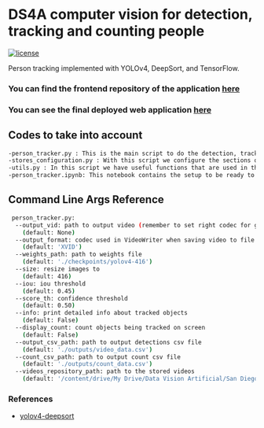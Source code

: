 # DS4A computer vision for detection, tracking and counting people
[![license](https://img.shields.io/github/license/mashape/apistatus.svg)](LICENSE)

Person tracking implemented with YOLOv4, DeepSort, and TensorFlow. 

### You can find the frontend repository of the application [here](https://github.com/nestorsgarzonc/Off_Corss_Front_End)

### You can see the final deployed web application [here](http://ec2-18-217-12-2.us-east-2.compute.amazonaws.com:8050/)

## Codes to take into account
```bash
-person_tracker.py : This is the main script to do the detection, tracking and count of people in the store, and upload the results to the database of the project
-stores_configuration.py : With this script we configure the sections of interest of the store for each camera and the result is the json file stores_sections.json
-utils.py : In this script we have useful functions that are used in the scrit mentioned above.
-person_tracker.ipynb: This notebook contains the setup to be ready to use the person_tracker.py
``` 

## Command Line Args Reference

```bash
 person_tracker.py:
  --output_vid: path to output video (remember to set right codec for given format. e.g. XVID for .avi)
    (default: None)
  --output_format: codec used in VideoWriter when saving video to file
    (default: 'XVID')
  --weights_path: path to weights file
    (default: './checkpoints/yolov4-416')
  --size: resize images to
    (default: 416)
  --iou: iou threshold
    (default: 0.45)
  --score_th: confidence threshold
    (default: 0.50)
  --info: print detailed info about tracked objects
    (default: False)
  --display_count: count objects being tracked on screen
    (default: False)
  --output_csv_path: path to output detections csv file
    (default: './outputs/video_data.csv')
  --count_csv_path: path to output count csv file
    (default: './outputs/count_data.csv')
  --videos_repository_path: path to the stored videos
    (default: '/content/drive/My Drive/Data Vision Artificial/San Diego/Videos')
```

### References  

  * [yolov4-deepsort](https://github.com/theAIGuysCode/yolov4-deepsort)